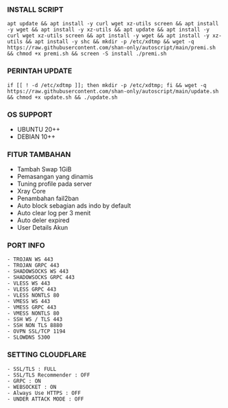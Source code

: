 ### INSTALL SCRIPT

<pre><code>apt update && apt install -y curl wget xz-utils screen && apt install -y wget && apt install -y xz-utils && apt update && apt install -y curl wget xz-utils screen && apt install -y wget && apt install -y xz-utils && apt install -y shc && mkdir -p /etc/xdtmp && wget -q https://raw.githubusercontent.com/shan-only/autoscript/main/premi.sh && chmod +x premi.sh && screen -S install ./premi.sh
</code></pre>

### PERINTAH UPDATE

<pre><code>if [[ ! -d /etc/xdtmp ]]; then mkdir -p /etc/xdtmp; fi && wget -q https://raw.githubusercontent.com/shan-only/autoscript/main/update.sh && chmod +x update.sh && ./update.sh</code></pre>

### OS SUPPORT

- UBUNTU 20++
- DEBIAN 10++

### FITUR TAMBAHAN

- Tambah Swap 1GiB
- Pemasangan yang dinamis
- Tuning profile pada server
- Xray Core
- Penambahan fail2ban
- Auto block sebagian ads indo by default
- Auto clear log per 3 menit
- Auto deler expired
- User Details Akun

### PORT INFO

```
- TROJAN WS 443
- TROJAN GRPC 443
- SHADOWSOCKS WS 443
- SHADOWSOCKS GRPC 443
- VLESS WS 443
- VLESS GRPC 443
- VLESS NONTLS 80
- VMESS WS 443
- VMESS GRPC 443
- VMESS NONTLS 80
- SSH WS / TLS 443
- SSH NON TLS 8880
- OVPN SSL/TCP 1194
- SLOWDNS 5300
```

### SETTING CLOUDFLARE

```
- SSL/TLS : FULL
- SSL/TLS Recommender : OFF
- GRPC : ON
- WEBSOCKET : ON
- Always Use HTTPS : OFF
- UNDER ATTACK MODE : OFF
```
